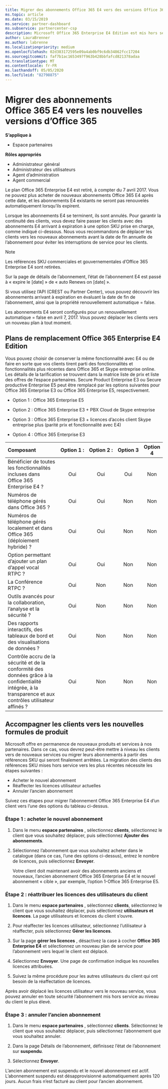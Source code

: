 ```yaml
---
title: Migrer des abonnements Office 365 E4 vers des versions Office 365 plus récentes | Espace partenaires
ms.topic: article
ms.date: 03/15/2019
ms.service: partner-dashboard
ms.subservice: partnercenter-csp
description: Microsoft Office 365 Enterprise E4 Edition est mis hors service depuis le 7 avril 2017. Découvrez comment migrer vos abonnements client vers des versions plus récentes d’Office 365.
author: LauraBrenner
ms.author: labrenne
ms.localizationpriority: medium
ms.openlocfilehash: 02d383172595e09a4ab0bf9c6db34862fcc17204
ms.sourcegitcommit: faf7b1ac1653497f963b428bbfafcd821378adaa
ms.translationtype: MT
ms.contentlocale: fr-FR
ms.lasthandoff: 05/05/2020
ms.locfileid: "82798875"
---
```

# <a name="migrate-office-365-e4-subscriptions-to-newer-office-365-versions"></a>Migrer des abonnements Office 365 E4 vers les nouvelles versions d’Office 365

**S’applique à**

-  Espace partenaires

**Rôles appropriés**
-   Administrateur général
-   Administrateur des utilisateurs
-   Agent d’administration
-   Agent commercial

Le plan Office 365 Enterprise E4 est retiré, à compter du 7 avril 2017. Vous ne pouvez plus acheter de nouveaux abonnements Office 365 E4 après cette date, et les abonnements E4 existants ne seront pas renouvelés automatiquement lorsqu’ils expirent.

Lorsque les abonnements E4 se terminent, ils sont annulés. Pour garantir la continuité des clients, vous devez faire passer les clients avec des abonnements E4 arrivant à expiration à une option SKU prise en charge, comme indiqué ci-dessous. Nous vous recommandons de déplacer les clients vers les nouveaux abonnements avant la date de fin annuelle de l’abonnement pour éviter les interruptions de service pour les clients. 

> [!NOTE]  
>  Les références SKU commerciales et gouvernementales d’Office 365 Enterprise E4 sont retirées.
 
Sur la page de détails de l’abonnement, l’état de l’abonnement E4 est passé à « expire le [date] » de « auto Renews on [date] ». 

Si vous utilisez l’API (CREST ou Partner Center), vous pouvez découvrir les abonnements arrivant à expiration en évaluant la date de fin de l’abonnement, ainsi que la propriété renouvellement automatique = false. 

Les abonnements E4 seront configurés pour un renouvellement automatique = false en avril 7, 2017. Vous pouvez déplacer les clients vers un nouveau plan à tout moment. 

## <a name="office-365-enterprise-e4-edition-replacement-plans"></a>Plans de remplacement Office 365 Enterprise E4 Edition

Vous pouvez choisir de conserver la même fonctionnalité avec E4 ou de faire en sorte que vos clients tirent parti des fonctionnalités et fonctionnalités plus récentes dans Office 365 et Skype entreprise online. Les détails de la tarification se trouvent dans la matrice liste de prix et liste des offres de l’espace partenaires. Secure Product Enterprise E3 ou Secure productive Enterprise E5 peut être remplacé par les options suivantes pour Office 365 Enterprise E3 ou Office 365 Enterprise E5, respectivement.

- Option 1 : Office 365 Enterprise E5

- Option 2 : Office 365 Enterprise E3 + PBX Cloud de Skype entreprise

- Option 3 : Office 365 Enterprise E3 + licences d’accès client Skype entreprise plus (parité prix et fonctionnalité avec E4)

- Option 4 : Office 365 Enterprise E3


| Composant | Option 1 : | Option 2 : | Option 3 | Option 4 |
| :---    | :------: |   :---:  |   :---:  |   :---:  |
| Bénéficier de toutes les fonctionnalités incluses dans Office 365 Enterprise E4 ? | Oui | Oui | Oui | Non |
| Numéros de téléphone gérés dans Office 365 ? | Oui | Oui | Non | Non |
| Numéros de téléphone gérés localement et dans Office 365 (déploiement hybride) ? | Oui | Oui | Non | Non |
| Option permettant d’ajouter un plan d’appel vocal RTPC ? | Oui | Oui | Non | Non |
| La Conférence RTPC ? | Oui | Non | Non | Non |
| Outils avancés pour la collaboration, l’analyse et la sécurité ? | Oui | Non | Non | Non |
| Des rapports interactifs, des tableaux de bord et des visualisations de données ? | Oui | Non | Non | Non | 
| Contrôle accru de la sécurité et de la conformité des données grâce à la confidentialité intégrée, à la transparence et aux contrôles utilisateur affinés ? | Oui | Non | Non | Non | 

## <a name="transition-customers-to-new-product-plans"></a>Accompagner les clients vers les nouvelles formules de produit

Microsoft offre en permanence de nouveaux produits et services à nos partenaires. Dans ce cas, vous devrez peut-être mettre à niveau les clients vers de nouveaux services ou migrer leurs abonnements à partir des références SKU qui seront finalement arrêtées. La migration des clients des références SKU mises hors service vers les plus récentes nécessite les étapes suivantes :

-   Acheter le nouvel abonnement
-   Réaffecter les licences utilisateur actuelles
-   Annuler l’ancien abonnement

Suivez ces étapes pour migrer l’abonnement Office 365 Enterprise E4 d’un client vers l’une des options du tableau ci-dessus.

### <a name="step-1---purchase-the-new-subscription"></a>Étape 1 : acheter le nouvel abonnement

1. Dans le menu **espace partenaires** , sélectionnez **clients**, sélectionnez le client que vous souhaitez déplacer, puis sélectionnez **Ajouter des abonnements**.

2. Sélectionnez l’abonnement que vous souhaitez acheter dans le catalogue (dans ce cas, l’une des options ci-dessus), entrez le nombre de licences, puis sélectionnez **Envoyer**.

   Votre client doit maintenant avoir des abonnements anciens et nouveaux, l’ancien abonnement Office 365 Enterprise E4 et le nouvel abonnement « cible », par exemple, l’option 1-Office 365 Enterprise E5.

### <a name="step-2---reassign-the-customers-users-licenses"></a>Étape 2 : réattribuer les licences des utilisateurs du client

1. Dans le menu **espace partenaires** , sélectionnez **clients**, sélectionnez le client que vous souhaitez déplacer, puis sélectionnez **utilisateurs et licences**. La page utilisateurs et licences du client s’ouvre.

2. Pour réaffecter les licences utilisateur, sélectionnez l’utilisateur à réaffecter, puis sélectionnez **Gérer les licences**.

3. Sur la page **gérer les licences** , désactivez la case à cocher **Office 365 Enterprise E4** et sélectionnez un nouveau plan de service pour l’abonnement vers lequel le client est déplacé.

4. Sélectionnez **Envoyer**. Une page de confirmation indique les nouvelles licences attribuées.

5. Suivez la même procédure pour les autres utilisateurs du client qui ont besoin de la réaffectation de licences.

Après avoir déplacé les licences utilisateur vers le nouveau service, vous pouvez annuler en toute sécurité l’abonnement mis hors service au niveau du client le plus élevé.

### <a name="step-3---cancel-the-old-subscription"></a>Étape 3 : annuler l’ancien abonnement

1. Dans le menu **espace partenaires** , sélectionnez **clients**. Sélectionnez le client que vous souhaitez déplacer, puis sélectionnez l’abonnement que vous souhaitez annuler.

2. Dans la page Détails de l’abonnement, définissez l’état de l’abonnement sur **suspendu**.

3. Sélectionnez **Envoyer**.

L’ancien abonnement est suspendu et le nouvel abonnement est actif. L’abonnement suspendu est désapprovisionné automatiquement après 120 jours. Aucun frais n’est facturé au client pour l’ancien abonnement.



 



